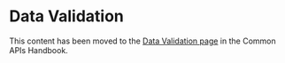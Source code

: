 # Data Validation

This content has been moved to the [Data Validation page](https://developer.wordpress.org/apis/security/data-validation/) in the Common APIs Handbook.